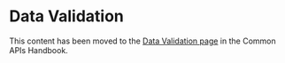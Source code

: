 # Data Validation

This content has been moved to the [Data Validation page](https://developer.wordpress.org/apis/security/data-validation/) in the Common APIs Handbook.